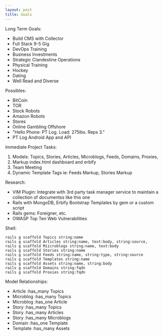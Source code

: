 ```yaml
---
layout: post
title: Goals
---
```


Long Term Goals:

* Build CMS with Collector
* Full Stack 9-5 Gig
* DevOps Training
* Business Investments
* Strategic Clandestine Operations
* Physical Training
* Hockey
* Dating
* Well Read and Diverse

Possibles:

* BitCoin
* TOR
* Stock Robots
* Amazon Robots
* Stores
* Online Gambling Offshore
* "Hello Phone: PT Log. Load: 275lbs. Reps 3." 
* PT Log Android App and API

Immediate Project Tasks:

1. Models: Topics, Stories, Articles, Microblogs, Feeds, Domains, Proxies, 
2. Markup index.html dashboard and erbify
3. Team Meeting
4. Dynamic Template Tags ie: Feeds Markup, Stories Markup

Research:

* VIM Plugin: Integrate with 3rd party task manager service to maintain a 
  collection of documentss like this one
* Rails with MongoDB, Erbify Bootstrap Templates by gem or a custom script
* Rails gems: Foreigner, etc.
* OWASP Top Ten Web Vulnerabilities

Shell:

```shell
rails g scaffold Topics string:name
rails g scaffold Articles string:name, text:body, string:source, 
rails g scaffold Miicroblogs string:name, text:body
rails g scaffold Stories string:name
rails g scaffold Feeds string:name, string:type, string:source
rails g scaffold Templates string:name
rails g scaffold Assets string:name, string:body
rails g scaffold Domains string:fqdn
rails g scaffold Proxies string:fqdn
```

Model Relationships:

* Article :has_many Topics 
* Microblog  :has_many Topics
* Microblog :has_one Article
* Story :has_many Topics
* Story :has_many Articles
* Story :has_many Microblogs
* Domain :has_one Template
* Template :has_many Assets
